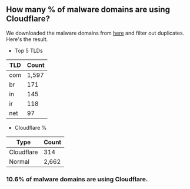 ## How many % of malware domains are using Cloudflare?


We downloaded the malware domains from [here](https://urlhaus.abuse.ch) and filter out duplicates.
Here's the result.


[//]: # (start replacement)


- Top 5 TLDs

| TLD | Count |
| --- | --- |
| com | 1,597 |
| br | 171 |
| in | 145 |
| ir | 118 |
| net | 97 |


- Cloudflare %

| Type | Count |
| --- | --- |
| Cloudflare | 314 |
| Normal | 2,662 |


### 10.6% of malware domains are using Cloudflare.